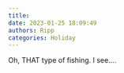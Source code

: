 ```yaml
---
title: 
date: 2023-01-25 18:09:49
authors: Ripp
categories: Holiday
---
```


 Oh, THAT type of fishing.   I see....